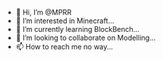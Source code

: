 - 👋 Hi, I’m @MPRR
- 👀 I’m interested in Minecraft...
- 🌱 I’m currently learning BlockBench...
- 💞️ I’m looking to collaborate on Modelling...
- 📫 How to reach me no way...
